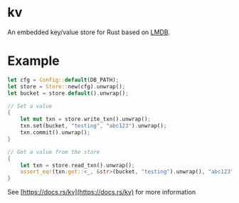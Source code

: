 # kv

An embedded key/value store for Rust based on [LMDB](https://github.com/LMDB/lmdb).


# Example


```rust
let cfg = Config::default(DB_PATH);
let store = Store::new(cfg).unwrap();
let bucket = store.default().unwrap();

// Set a value
{
    let mut txn = store.write_txn().unwrap();
    txn.set(bucket, "testing", "abc123").unwrap();
    txn.commit().unwrap();
}

// Get a value from the store
{
    let txn = store.read_txn().unwrap();
    assert_eq!(txn.get::<_, &str>(bucket, "testing").unwrap(), "abc123");
}
```

See [https://docs.rs/kv](https://docs.rs/kv) for more information


